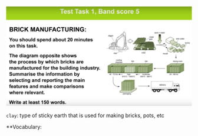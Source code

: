 ![Part1Band5](https://github.com/josdoaitran/LearningEnglishEverything/blob/master/IELTS/Writing/SimpleEssay/Part1Band5.jpg)

`clay`: type of sticky earth that is used for making bricks, pots, etc

**Vocabulary:
